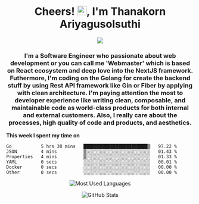 <h1 align="center">Cheers! <img src="https://media.giphy.com/media/hvRJCLFzcasrR4ia7z/giphy.gif" width="25px">, I'm Thanakorn Ariyagusolsuthi</h1>

<!-- Typing SVG by DenverCoder1 - https://github.com/DenverCoder1/readme-typing-svg -->
<p align="center">
  <a href="https://github.com/DenverCoder1/readme-typing-svg"><img src="https://readme-typing-svg.herokuapp.com?color=%2331A9DF&duration=4000&width=650&lines=Full-stack+web+developer+based+on+React+Ecosystem;Implement+backend+stuff+with+Golang;Like+writing+clean%2C+composable%2C+and+maintainable+code"></a>
</p>

<h3 align="center">I'm a Software Engineer who passionate about web development or you can call me 'Webmaster' which is based on React ecosystem and deep love into the NextJS framework. Futhermore, I'm coding on the Golang for create the backend stuff by using Rest API framework like Gin or Fiber by applying with clean architecture. I'm paying attention the most to developer experience like writing clean, composable, and maintainable code as world-class products for both internal and external customers. Also, I really care about the processes, high quality of code and products, and aesthetics.</h3>

**This week I spent my time on**
<!--START_SECTION:waka-->

```text
Go           5 hrs 30 mins   ████████████████████████▒   97.22 %
JSON         4 mins          ▒░░░░░░░░░░░░░░░░░░░░░░░░   01.43 %
Properties   4 mins          ▒░░░░░░░░░░░░░░░░░░░░░░░░   01.33 %
YAML         0 secs          ░░░░░░░░░░░░░░░░░░░░░░░░░   00.01 %
Docker       0 secs          ░░░░░░░░░░░░░░░░░░░░░░░░░   00.00 %
Other        0 secs          ░░░░░░░░░░░░░░░░░░░░░░░░░   00.00 %
```

<!--END_SECTION:waka-->

<p align="center"><img src="https://github-readme-stats.vercel.app/api/top-langs/?username=thnkrn&layout=compact&hide=html&theme=tokyonight" alt="Most Used Languages" /></p>

<p align="center"><img src="https://github-readme-stats.vercel.app/api?username=thnkrn&show_icons=true&count_private=true&theme=tokyonight" alt="GitHub Stats" /></p>

<!-- <p align="center"><a href="https://wakatime.com"><img src="https://wakatime.com/share/@thnkrn/40092326-d1bd-471b-89da-9a7c63939402.png" /></p>
 -->
